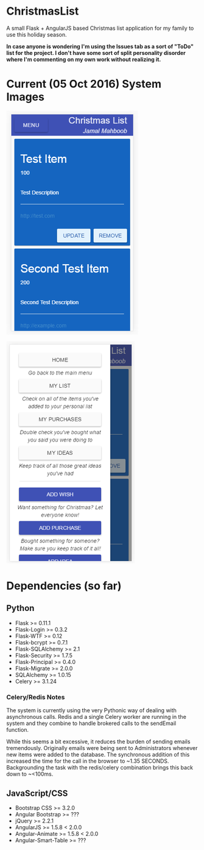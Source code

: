 # ChristmasList
A small Flask + AngularJS based Christmas list application for my family to use this holiday season.

**In case anyone is wondering I'm using the Issues tab as a sort of "ToDo" list for the project.  I don't have some sort of split personality disorder where I'm commenting on my own work without realizing it.**

# Current (05 Oct 2016) System Images

![](supporting/xmaslist_mylist.PNG)

![](supporting/xmaslist_sidenav.PNG)

# Dependencies (so far)

## Python

- Flask >= 0.11.1
- Flask-Login >= 0.3.2
- Flask-WTF >= 0.12
- Flask-bcrypt >= 0.7.1
- Flask-SQLAlchemy >= 2.1
- Flask-Security >= 1.7.5
- Flask-Principal >= 0.4.0
- Flask-Migrate >= 2.0.0
- SQLAlchemy >= 1.0.15
- Celery >= 3.1.24

### Celery/Redis Notes

The system is currently using the very Pythonic way of dealing with asynchronous calls.  Redis and a single Celery worker are running in the system and they combine to handle brokered calls to the sendEmail function.

While this seems a bit excessive, it reduces the burden of sending emails tremendously.  Originally emails were being sent to Administrators whenever new items were added to the database.  The synchronous addition of this increased the time for the call in the browser to ~1.35 SECONDS.  Backgrounding the task with the redis/celery combination brings this back down to ~<100ms.

## JavaScript/CSS

- Bootstrap CSS >= 3.2.0
- Angular Bootstrap >= ???
- jQuery >= 2.2.1
- AngularJS >= 1.5.8 < 2.0.0
- Angular-Animate >= 1.5.8 < 2.0.0
- Angular-Smart-Table >= ???
